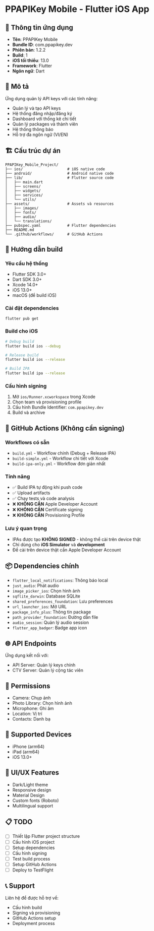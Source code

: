 # PPAPIKey Mobile - Flutter iOS App

## 📱 Thông tin ứng dụng
- **Tên**: PPAPIKey Mobile
- **Bundle ID**: com.ppapikey.dev
- **Phiên bản**: 1.2.2
- **Build**: 1
- **iOS tối thiểu**: 13.0
- **Framework**: Flutter
- **Ngôn ngữ**: Dart

## 🎯 Mô tả
Ứng dụng quản lý API keys với các tính năng:
- Quản lý và tạo API keys
- Hệ thống đăng nhập/đăng ký
- Dashboard với thống kê chi tiết
- Quản lý packages và thành viên
- Hệ thống thông báo
- Hỗ trợ đa ngôn ngữ (VI/EN)

## 🏗️ Cấu trúc dự án
```
PPAPIKey_Mobile_Project/
├── ios/                    # iOS native code
├── android/                # Android native code  
├── lib/                    # Flutter source code
│   ├── main.dart
│   ├── screens/
│   ├── widgets/
│   ├── services/
│   └── utils/
├── assets/                 # Assets và resources
│   ├── images/
│   ├── fonts/
│   ├── audio/
│   └── translations/
├── pubspec.yaml            # Flutter dependencies
├── README.md
└── .github/workflows/      # GitHub Actions
```

## 🚀 Hướng dẫn build

### Yêu cầu hệ thống
- Flutter SDK 3.0+
- Dart SDK 3.0+
- Xcode 14.0+
- iOS 13.0+
- macOS (để build iOS)

### Cài đặt dependencies
```bash
flutter pub get
```

### Build cho iOS
```bash
# Debug build
flutter build ios --debug

# Release build
flutter build ios --release

# Build IPA
flutter build ipa --release
```

### Cấu hình signing
1. Mở `ios/Runner.xcworkspace` trong Xcode
2. Chọn team và provisioning profile
3. Cấu hình Bundle Identifier: `com.ppapikey.dev`
4. Build và archive

## 🔧 GitHub Actions (Không cần signing)

### Workflows có sẵn
- `build.yml` - Workflow chính (Debug + Release IPA)
- `build-simple.yml` - Workflow chi tiết với Xcode
- `build-ipa-only.yml` - Workflow đơn giản nhất

### Tính năng
- ✅ Build IPA tự động khi push code
- ✅ Upload artifacts
- ✅ Chạy tests và code analysis
- ❌ **KHÔNG CẦN** Apple Developer Account
- ❌ **KHÔNG CẦN** Certificate signing
- ❌ **KHÔNG CẦN** Provisioning Profile

### Lưu ý quan trọng
- IPAs được tạo **KHÔNG SIGNED** - không thể cài trên device thật
- Chỉ dùng cho **iOS Simulator** và **development**
- Để cài trên device thật cần Apple Developer Account

## 📦 Dependencies chính
- `flutter_local_notifications`: Thông báo local
- `just_audio`: Phát audio
- `image_picker_ios`: Chọn hình ảnh
- `sqflite_darwin`: Database SQLite
- `shared_preferences_foundation`: Lưu preferences
- `url_launcher_ios`: Mở URL
- `package_info_plus`: Thông tin package
- `path_provider_foundation`: Đường dẫn file
- `audio_session`: Quản lý audio session
- `flutter_app_badger`: Badge app icon

## 🌐 API Endpoints
Ứng dụng kết nối với:
- API Server: Quản lý keys chính
- CTV Server: Quản lý cộng tác viên

## 🔐 Permissions
- Camera: Chụp ảnh
- Photo Library: Chọn hình ảnh
- Microphone: Ghi âm
- Location: Vị trí
- Contacts: Danh bạ

## 📱 Supported Devices
- iPhone (arm64)
- iPad (arm64)
- iOS 13.0+

## 🎨 UI/UX Features
- Dark/Light theme
- Responsive design
- Material Design
- Custom fonts (Roboto)
- Multilingual support

## 📋 TODO
- [ ] Thiết lập Flutter project structure
- [ ] Cấu hình iOS project
- [ ] Setup dependencies
- [ ] Cấu hình signing
- [ ] Test build process
- [ ] Setup GitHub Actions
- [ ] Deploy to TestFlight

## 📞 Support
Liên hệ để được hỗ trợ về:
- Cấu hình build
- Signing và provisioning
- GitHub Actions setup
- Deployment process
